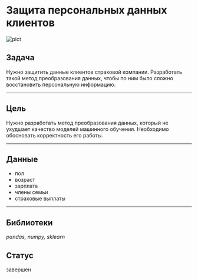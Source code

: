 # Защита персональных данных клиентов
![pict](https://avatars.mds.yandex.net/i?id=22df70316aca19faabda8bb25f3236fb78f890b7-9870394-images-thumbs&n=13)
 
 ## Задача
Нужно защитить данные клиентов страховой компании. Разработать такой метод преобразования данных, чтобы по ним было сложно восстановить персональную информацию. 

-----
## Цель
Нужно разработать метод преобразования данных, который не ухудшает качество моделей машинного обучения. Необходимо обосновать корректность его работы.

--------
## Данные
- пол
- возраст
- зарплата
- члены семьи
- страховые выплаты

-----
## Библиотеки
*pandas, numpy, sklearn*

## Статус
завершен
